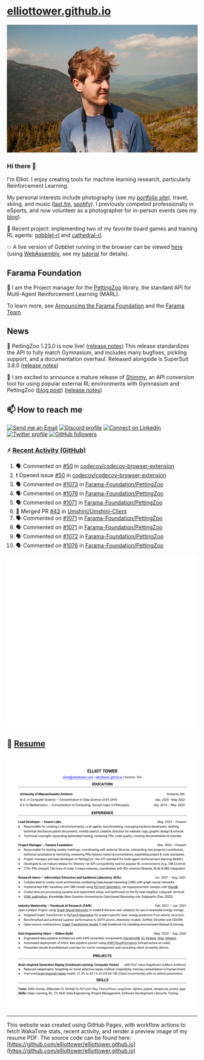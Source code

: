 # [elliottower.github.io](https://github.com/elliottower/elliottower.github.io)

[![A wild Elliot on Mt Washington](https://raw.githubusercontent.com/elliottower/elliottower.github.io/main/src/jpg/DSCF7539-600px.jpg?raw=true)](https://raw.githubusercontent.com/elliottower/elliottower.github.io/main/src/jpg/DSCF7539.jpg?raw=true)

### Hi there 👋

I'm Elliot. I enjoy creating tools for machine learning research, particularly Reinforcement Learning.

My personal interests include photography (see my [portfolio site](https://www.elliottower.com/)), travel, skiing, and music ([last.fm](https://www.last.fm/user/ajsdlfkwer), [spotify](https://open.spotify.com/user/12132818380)). I previously competed professionally in eSports, and now volunteer as a photographer for in-person events (see my [blog](https://www.elliottower.com/stories/?category=events)).

🤖 Recent project: implementing two of my favorite board games and training RL agents: [gobblet-rl](https://github.com/elliottower/gobblet-rl) and [cathedral-rl](https://github.com/elliottower/cathedral-rl). 

💥 A live version of Gobblet running in the browser can be viewed [here](https://elliottower.github.io/gobblet-rl/) (using [WebAssembly](https://webassembly.org/), see my [tutorial](https://github.com/elliottower/gobblet-rl/blob/main/tutorials/WebAssembly/web_assembly.md) for details).

## Farama Foundation

🚀 I am the Project manager for the [PettingZoo](https://github.com/Farama-Foundation/PettingZoo) library, the standard API for Multi-Agent Reinforcement Learning (MARL). 

To learn more, see [Announcing the Farama Foundation](https://farama.org/Announcing-The-Farama-Foundation) and the [Farama Team](https://farama.org/team).

## News

🎉 PettingZoo 1.23.0 is now live! ([release notes](https://github.com/Farama-Foundation/PettingZoo/releases/tag/1.23.0)) This release standardizes the API to fully match Gymnasium, and includes many bugfixes, pickling support, and a documentation overhaul. Released alongside is SuperSuit 3.8.0 ([release notes](https://github.com/Farama-Foundation/SuperSuit/releases/tag/3.8.0)) 

<!-- ![GitHub Release Date](https://img.shields.io/github/release-date/Farama-Foundation/PettingZoo) -->

🎉 I am excited to announce a mature release of [Shimmy](https://github.com/Farama-Foundation/Shimmy), an API conversion tool for using popular external RL environments with Gymnasium and PettingZoo ([blog post](https://farama.org/Announcing-Shimmy)) ([release notes](https://github.com/Farama-Foundation/Shimmy/releases/tag/v1.0.0)) 

## 📫 How to reach me

 [![Send me an Email](https://img.shields.io/badge/email-elliot%40elliottower.com-blue)](mailto:elliot@elliottower.com)
 [![Discord profile](https://img.shields.io/badge/Discord-7289DA?style=flat&logo=discord&logoColor=white)](https://discord.com/users/83091537923145728)
 [![Connect on LinkedIn](https://img.shields.io/badge/--linkedin?label=LinkedIn&logo=LinkedIn&style=social)](https://www.linkedin.com/in/elliot-tower)
 [![Twitter profile](https://img.shields.io/twitter/follow/elliottower?style=social)](https://twitter.com/ElliotTower/)
 [![GitHub followers](https://img.shields.io/github/followers/elliottower?style=social)](https://github.com/elliottower/)

### ⚡ [Recent Activity (GitHub)](https://github.com/elliottower)

<!--START_SECTION:activity-->
1. 🗣 Commented on [#50](https://github.com/codecov/codecov-browser-extension/issues/50#issuecomment-1693586055) in [codecov/codecov-browser-extension](https://github.com/codecov/codecov-browser-extension)
2. ❗ Opened issue [#50](https://github.com/codecov/codecov-browser-extension/issues/50) in [codecov/codecov-browser-extension](https://github.com/codecov/codecov-browser-extension)
3. 🗣 Commented on [#1073](https://github.com/Farama-Foundation/PettingZoo/issues/1073#issuecomment-1693565312) in [Farama-Foundation/PettingZoo](https://github.com/Farama-Foundation/PettingZoo)
4. 🗣 Commented on [#1076](https://github.com/Farama-Foundation/PettingZoo/pull/1076#issuecomment-1693563827) in [Farama-Foundation/PettingZoo](https://github.com/Farama-Foundation/PettingZoo)
5. 🗣 Commented on [#1071](https://github.com/Farama-Foundation/PettingZoo/pull/1071#issuecomment-1693555203) in [Farama-Foundation/PettingZoo](https://github.com/Farama-Foundation/PettingZoo)
6. 🎉 Merged PR [#43](https://github.com/Umshini/Umshini-Client/pull/43) in [Umshini/Umshini-Client](https://github.com/Umshini/Umshini-Client)
7. 🗣 Commented on [#1071](https://github.com/Farama-Foundation/PettingZoo/pull/1071#issuecomment-1693504643) in [Farama-Foundation/PettingZoo](https://github.com/Farama-Foundation/PettingZoo)
8. 🗣 Commented on [#1071](https://github.com/Farama-Foundation/PettingZoo/pull/1071#issuecomment-1693496650) in [Farama-Foundation/PettingZoo](https://github.com/Farama-Foundation/PettingZoo)
9. 🗣 Commented on [#1072](https://github.com/Farama-Foundation/PettingZoo/issues/1072#issuecomment-1693485388) in [Farama-Foundation/PettingZoo](https://github.com/Farama-Foundation/PettingZoo)
10. 🗣 Commented on [#1076](https://github.com/Farama-Foundation/PettingZoo/pull/1076#issuecomment-1693458171) in [Farama-Foundation/PettingZoo](https://github.com/Farama-Foundation/PettingZoo)
<!--END_SECTION:activity-->


<picture>
  <a href="https://metrics.lecoq.io/insights?user=elliottower">
   <img src="/github-metrics.svg" alt="Metrics">
  </a>
</picture>

## 📄 [Resume](https://elliottower.github.io/src/pdf/resume.pdf)

<!-- PDF-TO-MARKDOWN:START -->
![Page 1](src/png/page1.png "Page 1")
---
<!-- PDF-TO-MARKDOWN:END -->

----

This website was created using GitHub Pages, with workflow actions to fetch WakaTime stats, recent activity, and render a preview image of my resume PDF. The source code can be found here: [https://github.com/elliottower/elliottower.github.io](https://github.com/elliottower/elliottower.github.io)

